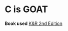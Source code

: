 # C is GOAT
**Book used** [K&R 2nd Edition](https://drive.google.com/file/d/1GQgZvrrk3BeIIozWO_0QXZuTYM8bpzPk/view?usp=sharing)
